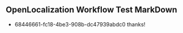 ## OpenLocalization Workflow Test MarkDown
* 68446661-fc18-4be3-908b-dc47939abdc0 
thanks!<!--HONumber=Mar16_HO1-->
